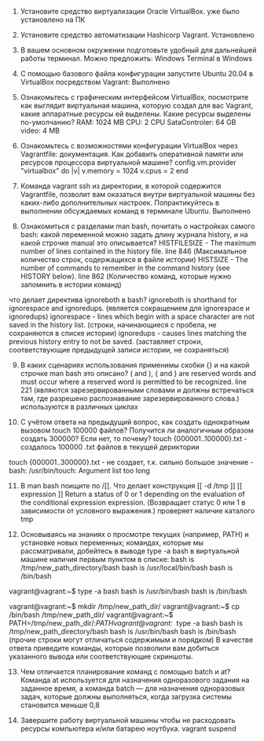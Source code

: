 1. Установите средство виртуализации Oracle VirtualBox.
уже было установлено на ПК

2. Установите средство автоматизации Hashicorp Vagrant.
Установлено

3. В вашем основном окружении подготовьте удобный для дальнейшей работы терминал. Можно предложить:
Windows Terminal в Windows

4. С помощью базового файла конфигурации запустите Ubuntu 20.04 в VirtualBox посредством Vagrant:
Выполнено

5. Ознакомьтесь с графическим интерфейсом VirtualBox, посмотрите как выглядит виртуальная машина, которую создал для вас Vagrant, какие аппаратные ресурсы ей выделены. Какие ресурсы выделены по-умолчанию?
RAM: 1024 MB
CPU: 2 CPU
SataControler: 64 GB
video: 4 MB

6. Ознакомьтесь с возможностями конфигурации VirtualBox через Vagrantfile: документация. Как добавить оперативной памяти или ресурсов процессора виртуальной машине?
config.vm.provider "virtualbox" do |v|
  v.memory = 1024
  v.cpus = 2
end

7. Команда vagrant ssh из директории, в которой содержится Vagrantfile, позволит вам оказаться внутри виртуальной машины без каких-либо дополнительных настроек. Попрактикуйтесь в выполнении обсуждаемых команд в терминале Ubuntu.
Выполнено

8. Ознакомиться с разделами man bash, почитать о настройках самого bash:
какой переменной можно задать длину журнала history, и на какой строчке manual это описывается?
HISTFILESIZE - The maximum number of lines contained in the history file. line 846 (Максимальное количество строк, содержащихся в файле истории)
HISTSIZE - The number of commands to remember in the command history (see HISTORY below). line 862 (Количество команд, которые нужно запомнить в истории команд)

что делает директива ignoreboth в bash?
ignoreboth is shorthand for ignorespace and ignoredups. (является сокращением для ignorespace и ignoredups)
ignorespace - lines which begin with a space character are not saved in  the  history list. (строки, начинающиеся с пробела, не сохраняются в списке истории)
ignoredups - causes lines matching the previous history entry to not be saved. (заставляет строки, соответствующие предыдущей записи истории, не сохраняться)

9. В каких сценариях использования применимы скобки {} и на какой строчке man bash это описано?
( and ), { and } are reserved words and must occur where a reserved  word  is permitted  to be recognized. line 221 (являются зарезервированными словами и должны встречаться там, где разрешено распознавание зарезервированного слова.) используются в различных циклах

10. С учётом ответа на предыдущий вопрос, как создать однократным вызовом touch 100000 файлов? Получится ли аналогичным образом создать 300000? Если нет, то почему?
 touch {000001..100000}.txt - создалось 100000 .txt файлов в текущей дериктории
 
 touch {000001..300000}.txt - не создает, т.к. сильно большое значение
-bash: /usr/bin/touch: Argument list too long

11. В man bash поищите по /\[\[. Что делает конструкция [[ -d /tmp ]]
[[ expression ]] Return a status of 0 or 1 depending on the evaluation of the conditional  expression  expression. (Возвращает статус 0 или 1 в зависимости от условного выражения.) проверяет наличие каталого tmp

12. Основываясь на знаниях о просмотре текущих (например, PATH) и установке новых переменных; командах, которые мы рассматривали, добейтесь в выводе type -a bash в виртуальной машине наличия первым пунктом в списке:
bash is /tmp/new_path_directory/bash
bash is /usr/local/bin/bash
bash is /bin/bash

vagrant@vagrant:~$ type -a bash
bash is /usr/bin/bash
bash is /bin/bash

vagrant@vagrant:~$ mkdir /tmp/new_path_dir/
vagrant@vagrant:~$ cp /bin/bash /tmp/new_path_dir/
vagrant@vagrant:~$ PATH=/tmp/new_path_dir/:$PATH
vagrant@vagrant:~$ type -a bash
bash is /tmp/new_path_directory/bash
bash is /usr/bin/bash
bash is /bin/bash
(прочие строки могут отличаться содержимым и порядком) В качестве ответа приведите команды, которые позволили вам добиться указанного вывода или соответствующие скриншоты.

13. Чем отличается планирование команд с помощью batch и at?
Команда at используется для назначения одноразового задания на заданное время, 
а команда batch — для назначения одноразовых задач, которые должны выполняться, когда загрузка системы становится меньше 0,8

14. Завершите работу виртуальной машины чтобы не расходовать ресурсы компьютера и/или батарею ноутбука.
vagrant suspend
